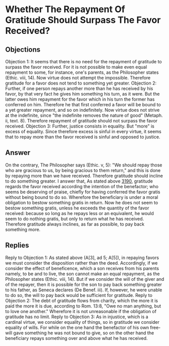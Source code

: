 # Whether The Repayment Of Gratitude Should Surpass The Favor Received?
## Objections
Objection 1: It seems that there is no need for the repayment of gratitude to surpass the favor received. For it is not possible to make even equal repayment to some, for instance, one's parents, as the Philosopher states (Ethic. viii, 14). Now virtue does not attempt the impossible. Therefore gratitude for a favor does not tend to something yet greater.
Objection 2: Further, if one person repays another more than he has received by his favor, by that very fact he gives him something his turn, as it were. But the latter owes him repayment for the favor which in his turn the former has conferred on him. Therefore he that first conferred a favor will be bound to a yet greater repayment, and so on indefinitely. Now virtue does not strive at the indefinite, since "the indefinite removes the nature of good" (Metaph. ii, text. 8). Therefore repayment of gratitude should not surpass the favor received.
Objection 3: Further, justice consists in equality. But "more" is excess of equality. Since therefore excess is sinful in every virtue, it seems that to repay more than the favor received is sinful and opposed to justice.
## Answer
On the contrary, The Philosopher says (Ethic. v, 5): "We should repay those who are gracious to us, by being gracious to them return," and this is done by repaying more than we have received. Therefore gratitude should incline to do something greater.
I answer that, As stated above [3190](A[5]), gratitude regards the favor received according the intention of the benefactor; who seems be deserving of praise, chiefly for having conferred the favor gratis without being bound to do so. Wherefore the beneficiary is under a moral obligation to bestow something gratis in return. Now he does not seem to bestow something gratis, unless he exceeds the quantity of the favor received: because so long as he repays less or an equivalent, he would seem to do nothing gratis, but only to return what he has received. Therefore gratitude always inclines, as far as possible, to pay back something more.
## Replies
Reply to Objection 1: As stated above (A[3], ad 5; A[5]), in repaying favors we must consider the disposition rather than the deed. Accordingly, if we consider the effect of beneficence, which a son receives from his parents namely, to be and to live, the son cannot make an equal repayment, as the Philosopher states (Ethic. viii, 14). But if we consider the will of the giver and of the repayer, then it is possible for the son to pay back something greater to his father, as Seneca declares (De Benef. iii). If, however, he were unable to do so, the will to pay back would be sufficient for gratitude.
Reply to Objection 2: The debt of gratitude flows from charity, which the more it is paid the more it is due, according to Rom. 13:8, "Owe no man anything, but to love one another." Wherefore it is not unreasonable if the obligation of gratitude has no limit.
Reply to Objection 3: As in injustice, which is a cardinal virtue, we consider equality of things, so in gratitude we consider equality of wills. For while on the one hand the benefactor of his own free-will gave something he was not bound to give, so on the other hand the beneficiary repays something over and above what he has received.